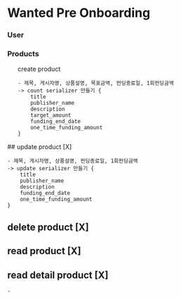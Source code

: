<h1> Wanted Pre Onboarding</h1>

<h3>User</h3>

<h3>Products</h3>
<ul>
<p>create product<p>

    - 제목, 게시자명, 상품설명, 목표금액, 펀딩종료일, 1회펀딩금액
    -> count serializer 만들기 {
        title
        publisher_name
        description
        target_amount
        funding_end_date
        one_time_funding_amount
    }

</ul>
## update product [X]

    - 제목, 게시자명, 상품설명, 펀딩종료일, 1회펀딩금액
    -> update serializer 만들기 {
        title
        publisher_name
        description
        funding_end_date
        one_time_funding_amount
    }

## delete product [X]

## read product [X]

## read detail product [X]

    -
